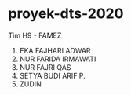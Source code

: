 # proyek-dts-2020

Tim H9 - FAMEZ
1. EKA FAJHARI ADWAR
2. NUR FARIDA IRMAWATI
3. NUR FAJRI QAS
4. SETYA BUDI ARIF P.
5. ZUDIN
